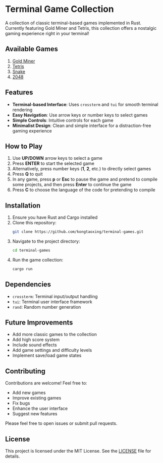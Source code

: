 # Terminal Game Collection

A collection of classic terminal-based games implemented in Rust. Currently featuring Gold Miner and Tetris, this collection offers a nostalgic gaming experience right in your terminal!

## Available Games

1. [Gold Miner](./src/games/goldminer/README.md)
2. [Tetris](./src/games/tetris/README.md)
3. [Snake](./src/games/snake/README.md)
4. [2048](./src/games/twenty_forty_eight/README.md)

## Features

- **Terminal-based Interface**: Uses `crossterm` and `tui` for smooth terminal rendering
- **Easy Navigation**: Use arrow keys or number keys to select games
- **Simple Controls**: Intuitive controls for each game
- **Minimalist Design**: Clean and simple interface for a distraction-free gaming experience

## How to Play

1. Use **UP/DOWN** arrow keys to select a game
2. Press **ENTER** to start the selected game
3. Alternatively, press number keys (**1**, **2**, etc.) to directly select games
4. Press **Q** to quit
5. In any game, press **p** or **Esc** to pause the game and pretend to compile some projects, and then press **Enter** to continue the game
6. Press **C** to choose the language of the code for pretending to compile

## Installation

1. Ensure you have Rust and Cargo installed
2. Clone this repository:
   ```bash
   git clone https://github.com/kongtaoxing/terminal-games.git
   ```
3. Navigate to the project directory:
   ```bash
   cd terminal-games
   ```
4. Run the game collection:
   ```bash
   cargo run
   ```

## Dependencies

- `crossterm`: Terminal input/output handling
- `tui`: Terminal user interface framework
- `rand`: Random number generation

## Future Improvements

- Add more classic games to the collection
- Add high score system
- Include sound effects
- Add game settings and difficulty levels
- Implement save/load game states

## Contributing

Contributions are welcome! Feel free to:
- Add new games
- Improve existing games
- Fix bugs
- Enhance the user interface
- Suggest new features

Please feel free to open issues or submit pull requests.

## License

This project is licensed under the MIT License. See the [LICENSE](./LICENSE) file for details.
